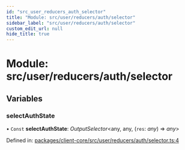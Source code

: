 ```yaml
---
id: "src_user_reducers_auth_selector"
title: "Module: src/user/reducers/auth/selector"
sidebar_label: "src/user/reducers/auth/selector"
custom_edit_url: null
hide_title: true
---
```


# Module: src/user/reducers/auth/selector

## Variables

### selectAuthState

• `Const` **selectAuthState**: *OutputSelector*<any, any, (`res`: *any*) => *any*\>

Defined in: [packages/client-core/src/user/reducers/auth/selector.ts:4](https://github.com/xr3ngine/xr3ngine/blob/2d83606b6/packages/client-core/src/user/reducers/auth/selector.ts#L4)
